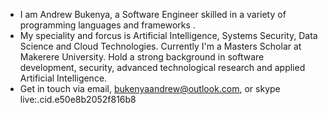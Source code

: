 - I am Andrew Bukenya, a Software Engineer skilled in a variety of programming languages and frameworks .
- My speciality and forcus is Artificial Intelligence, Systems Security, Data Science and Cloud Technologies. Currently I'm a Masters Scholar at Makerere University. Hold a strong background in software development, security, advanced technological research and applied Artificial Intelligence.
- Get in touch via email, bukenyaandrew@outlook.com, or skype live:.cid.e50e8b2052f816b8

<!---
Andrkenya/Andrkenya is a ✨ special ✨ repository because its `README.md` (this file) appears on your GitHub profile.
You can click the Preview link to take a look at your changes.
--->
